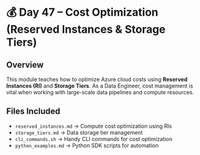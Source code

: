 # 💰 Day 47 – Cost Optimization (Reserved Instances & Storage Tiers)

## Overview
This module teaches how to optimize Azure cloud costs using **Reserved Instances (RI)** and **Storage Tiers**.
As a Data Engineer, cost management is vital when working with large-scale data pipelines and compute resources.

## Files Included
- `reserved_instances.md` → Compute cost optimization using RIs  
- `storage_tiers.md` → Data storage tier management  
- `cli_commands.sh` → Handy CLI commands for cost optimization  
- `python_examples.md` → Python SDK scripts for automation
